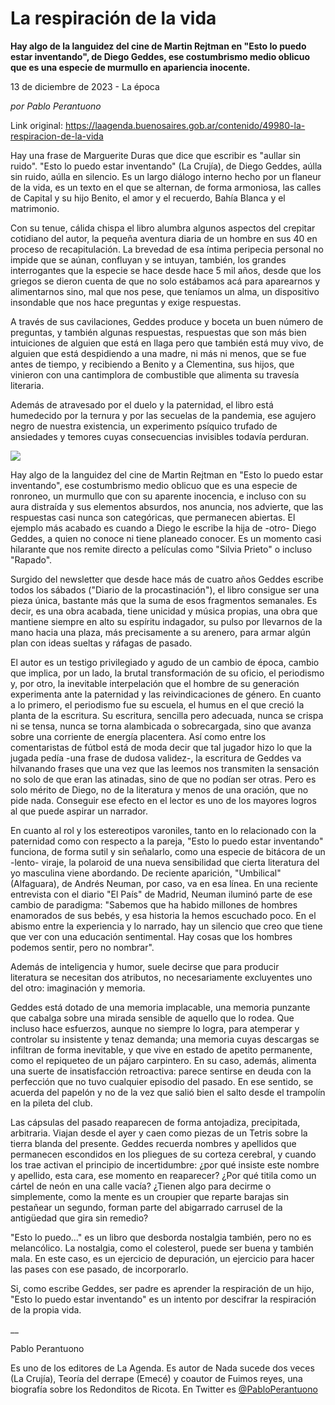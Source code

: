 # La respiración de la vida

**Hay algo de la languidez del cine de Martin Rejtman en "Esto lo puedo estar inventando", de Diego Geddes, ese costumbrismo medio oblicuo que es una especie de murmullo en apariencia inocente.**

13 de diciembre de 2023 - La época

_por Pablo Perantuono_

Link original: https://laagenda.buenosaires.gob.ar/contenido/49980-la-respiracion-de-la-vida



Hay una frase de Marguerite Duras que dice que escribir es "aullar sin ruido". "Esto lo puedo estar inventando" (La Crujía), de Diego Geddes, aúlla sin ruido, aúlla en silencio. Es un largo diálogo interno hecho por un flaneur de la vida, es un texto en el que se alternan, de forma armoniosa, las calles de Capital y su hijo Benito, el amor y el recuerdo, Bahía Blanca y el matrimonio.




Con su tenue, cálida chispa el libro alumbra algunos aspectos del crepitar cotidiano del autor, la pequeña aventura diaria de un hombre en sus 40 en proceso de recapitulación. La brevedad de esa íntima peripecia personal no impide que se aúnan, confluyan y se intuyan, también, los grandes interrogantes que la especie se hace desde hace 5 mil años, desde que los griegos se dieron cuenta de que no solo estábamos acá para aparearnos y alimentarnos sino, mal que nos pese, que teníamos un alma, un dispositivo insondable que nos hace preguntas y exige respuestas.




A través de sus cavilaciones, Geddes produce y boceta un buen número de preguntas, y también algunas respuestas, respuestas que son más bien intuiciones de alguien que está en llaga pero que también está muy vivo, de alguien que está despidiendo a una madre, ni más ni menos, que se fue antes de tiempo, y recibiendo a Benito y a Clementina, sus hijos, que vinieron con una cantimplora de combustible que alimenta su travesía literaria.




Además de atravesado por el duelo y la paternidad, el libro está humedecido por la ternura y por las secuelas de la pandemia, ese agujero negro de nuestra existencia, un experimento psíquico trufado de ansiedades y temores cuyas consecuencias invisibles todavía perduran.




![](https://cdn.feater.me/files/images/3248331/05ab6e5c-5e3d-4ed9-85df-711509c63f66.jpeg)




Hay algo de la languidez del cine de Martin Rejtman en "Esto lo puedo estar inventando", ese costumbrismo medio oblicuo que es una especie de ronroneo, un murmullo que con su aparente inocencia, e incluso con su aura distraída y sus elementos absurdos, nos anuncia, nos advierte, que las respuestas casi nunca son categóricas, que permanecen abiertas. El ejemplo más acabado es cuando a Diego le escribe la hija de -otro- Diego Geddes, a quien no conoce ni tiene planeado conocer. Es un momento casi hilarante que nos remite directo a películas como "Silvia Prieto" o incluso "Rapado".




Surgido del newsletter que desde hace más de cuatro años Geddes escribe todos los sábados ("Diario de la procastinación"), el libro consigue ser una pieza única, bastante más que la suma de esos fragmentos semanales. Es decir, es una obra acabada, tiene unicidad y música propias, una obra que mantiene siempre en alto su espíritu indagador, su pulso por llevarnos de la mano hacia una plaza, más precisamente a su arenero, para armar algún plan con ideas sueltas y ráfagas de pasado.




El autor es un testigo privilegiado y agudo de un cambio de época, cambio que implica, por un lado, la brutal transformación de su oficio, el periodismo y, por otro, la inevitable interpelación que el hombre de su generación experimenta ante la paternidad y las reivindicaciones de género. En cuanto a lo primero, el periodismo fue su escuela, el humus en el que creció la planta de la escritura. Su escritura, sencilla pero adecuada, nunca se crispa ni se tensa, nunca se torna alambicada o sobrecargada, sino que avanza sobre una corriente de energía placentera. Así como entre los comentaristas de fútbol está de moda decir que tal jugador hizo lo que la jugada pedía -una frase de dudosa validez-, la escritura de Geddes va hilvanando frases que una vez que las leemos nos transmiten la sensación no solo de que eran las atinadas, sino de que no podían ser otras. Pero es solo mérito de Diego, no de la literatura y menos de una oración, que no pide nada. Conseguir ese efecto en el lector es uno de los mayores logros al que puede aspirar un narrador.




En cuanto al rol y los estereotipos varoniles, tanto en lo relacionado con la paternidad como con respecto a la pareja, "Esto lo puedo estar inventando" funciona, de forma sutil y sin señalarlo, como una especie de bitácora de un -lento- viraje, la polaroid de una nueva sensibilidad que cierta literatura del yo masculina viene abordando. De reciente aparición, "Umbilical" (Alfaguara), de Andrés Neuman, por caso, va en esa línea. En una reciente entrevista con el diario "El País" de Madrid, Neuman iluminó parte de ese cambio de paradigma: "Sabemos que ha habido millones de hombres enamorados de sus bebés, y esa historia la hemos escuchado poco. En el abismo entre la experiencia y lo narrado, hay un silencio que creo que tiene que ver con una educación sentimental. Hay cosas que los hombres podemos sentir, pero no nombrar".




Además de inteligencia y humor, suele decirse que para producir literatura se necesitan dos atributos, no necesariamente excluyentes uno del otro: imaginación y memoria.




Geddes está dotado de una memoria implacable, una memoria punzante que cabalga sobre una mirada sensible de aquello que lo rodea. Que incluso hace esfuerzos, aunque no siempre lo logra, para atemperar y controlar su insistente y tenaz demanda; una memoria cuyas descargas se infiltran de forma inevitable, y que vive en estado de apetito permanente, como el repiqueteo de un pájaro carpintero. En su caso, además, alimenta una suerte de insatisfacción retroactiva: parece sentirse en deuda con la perfección que no tuvo cualquier episodio del pasado. En ese sentido, se acuerda del papelón y no de la vez que salió bien el salto desde el trampolín en la pileta del club.




Las cápsulas del pasado reaparecen de forma antojadiza, precipitada, arbitraria. Viajan desde el ayer y caen como piezas de un Tetris sobre la tierra blanda del presente. Geddes recuerda nombres y apellidos que permanecen escondidos en los pliegues de su corteza cerebral, y cuando los trae activan el principio de incertidumbre: ¿por qué insiste este nombre y apellido, esta cara, ese momento en reaparecer? ¿Por qué titila como un cártel de neón en una calle vacía? ¿Tienen algo para decirme o simplemente, como la mente es un croupier que reparte barajas sin pestañear un segundo, forman parte del abigarrado carrusel de la antigüedad que gira sin remedio?




"Esto lo puedo..." es un libro que desborda nostalgia también, pero no es melancólico. La nostalgia, como el colesterol, puede ser buena y también mala. En este caso, es un ejercicio de depuración, un ejercicio para hacer las pases con ese pasado, de incorporarlo.




Si, como escribe Geddes, ser padre es aprender la respiración de un hijo, "Esto lo puedo estar inventando" es un intento por descifrar la respiración de la propia vida.




\_\_




Pablo Perantuono




Es uno de los editores de La Agenda. Es autor de Nada sucede dos veces (La Crujía), Teoría del derrape (Emecé) y coautor de Fuimos reyes, una biografía sobre los Redonditos de Ricota. En Twitter es [@PabloPerantuono](https://twitter.com/pabloperantuono)



